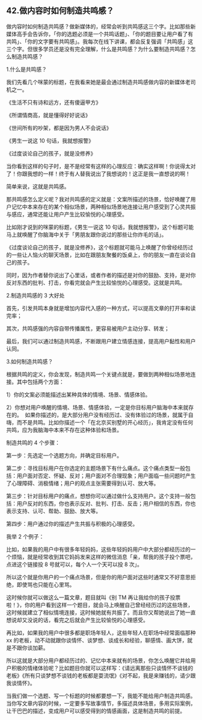## 42.做内容时如何制造共鸣感？
做内容时如何制造共鸣感？做新媒体的，经常会听到共鸣感这三个字。比如那些新媒体高手会告诉你，「你的选题必须是一个共鸣话题」、「你的题目要让用户看了有共鸣」、「你的文字要有共鸣感」。我每次在线下讲课，都会反复强调「共鸣感」这三个字。但很多学员还是没有完全理解，什么是共鸣感？为什么要制造共鸣感？怎么制造共鸣感？ 


1.什么是共鸣感？ 


我们先看几个咪蒙的标题，在我看来她是最会通过制造共鸣感做内容的新媒体老司机之一。


《生活不只有诗和远方，还有傻逼甲方》


《所谓情商高，就是懂得好好说话》


《世间所有的吵架，都是因为男人不会说话》


《男生一说这 10 句话，我就想报警》


《过度谈论自己的孩子，就是没修养》


当你看到这样的句子时，是不是经常有这样的心理反应：确实这样啊！你说得太对了！你跟我想的一样！终于有人替我说出了我想说的！这正是我一直想说的啊！


简单来说，这就是共鸣感。


那共鸣感怎么定义呢？我对共鸣感的定义就是：文案所描述的场景，恰好唤醒了用户记忆中本来存在的某个相似场景，两种相似场景地连接让用户感受到了心灵共振与感应，通常还能让用户产生比较愉悦的心理感受。


比如刚才说到的咪蒙的标题，《男生一说这 10 句话，我就想报警》，这个标题可能马上就唤醒了你脑海中关于「男朋友跟你说过的那些让你炸毛的话」。


《过度谈论自己的孩子，就是没修养》，这个标题就可能马上唤醒了你曾经经历过的一些让人恼火的聊天场景，比如在跟朋友聚餐的饭桌上，你的朋友一直在谈论自己的孩子。


同时，因为作者替你说出了心里话，或者作者的描述是对你的鼓励、支持，是对你反对东西的批判、打击，你看完就会产生比较愉悦的心理感受。这就是共鸣。


2.制造共鸣感的 3 大好处


首先，引发共鸣本身就是增加内容代入感的一种方式，可以提高文章的打开率和读完率；


其次，共鸣感强的内容自带传播属性，更容易被用户主动分享、转发；


最后，我们可以通过制造共鸣感，不断跟用户建立情感连接，提高用户黏性和用户认同。


3.如何制造共鸣感？


根据共鸣的定义，你会发现，制造共鸣一个关键点就是，要做到两种相似场景地连接。其中包括两个方面：


1）你的文案必须能描述出某种具体的情境、场景、情感体验。


2）你想对用户唤醒的情境、场景、情感体验，一定是你目标用户脑海中本来就存在的。 
如果你描述的，是大部分用户没有经历过、没有体验过的场景，就属于自嗨，而不是共鸣。比如你描述一个「在北京买别墅的开心经历」，我肯定没有任何共鸣，应为我脑海中本来不存在这种体验和场景。


制造共鸣的 4 个步骤：


第一步：先选定一个选题方向，并确定目标用户。


第二步：寻找目标用户在你选定的主题场景下有什么痛点。这个痛点类型一般包括：用户面对否定、怀疑、反对；用户面对不合理现象；用户面临一些问题时产生了心理障碍、消极情绪；用户的观点主张需要得到认可、放大等。


第三步：针对目标用户的痛点，想想你可以通过做什么支持用户。这个支持一般包括：用户反对的东西，你也表示反对、批判、打击、反击；用户相信的东西，你也表示支持、认可、帮助、鼓励、放大等。


第四步：用户通过你的描述产生共振与积极的心理感受。


我举 2 个例子：


比如，如果我的用户中有很多年轻妈妈，这些年轻妈妈用户中大部分都经历过的一个烦恼，就是经常收到其它妈妈发来这样的微信消息「亲，帮我的孩子投个票吧，点进这个链接投 8 号就可以，每个人一个天可以投 8 次」。


所以这个就是你用户的一个痛点场景，但是你的用户面对这些时通常又不好意思拒绝，即使骂也只能在心里骂。


这时候你就可以做这么一篇文章，题目就叫《别 TM 再让我给你的孩子投票啦！》，你的用户看到这样一个题目，就会马上唤醒自己曾经经历过的这些场景，这时候就建立了相似情境连接，这时候她就有共振了。而且你又帮她说出了她一直想说却又没说的话，看完之后就会产生比较愉悦的心理感受。


再比如，如果我的用户中很多都是职场年轻人，这些年轻人在职场中经常面临那种 xx 的老板，动不动就跟你谈情怀、谈梦想、谈成长和经验，聊感情、画大饼，就是不跟你谈加薪。


所以这就是大部分用户都经历过的、记忆中本来就有的场景，你怎么唤醒它并给用户积极的情绪体验呢？比如题目你就可以这样写：《请远离那些只谈情怀不谈钱的老板》《所有只谈梦想不谈钱的老板都是耍流氓》《对不起，我是来赚钱的，请少跟我谈情怀》。


当我们做一个选题、写一个标题的时候都要想一下，我能不能给用户制造共鸣感。当你写文章内容的时候，一定要多写故事情节，多描述具体场景，多用实际案例，让干巴巴的描述，变成用户可以感受得到的情感画面，这是制造共鸣的前提。

